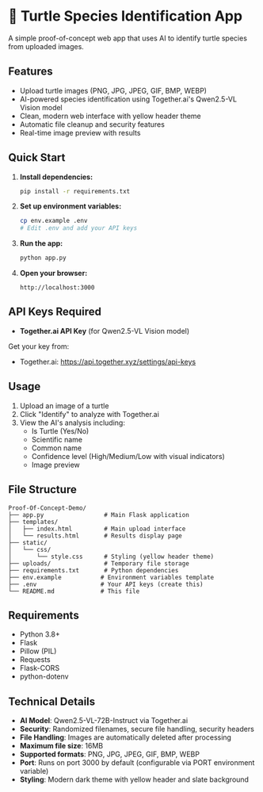 # 🐢 Turtle Species Identification App

A simple proof-of-concept web app that uses AI to identify turtle species from uploaded images.

## Features

- Upload turtle images (PNG, JPG, JPEG, GIF, BMP, WEBP)
- AI-powered species identification using Together.ai's Qwen2.5-VL Vision model
- Clean, modern web interface with yellow header theme
- Automatic file cleanup and security features
- Real-time image preview with results

## Quick Start

1. **Install dependencies:**
   ```bash
   pip install -r requirements.txt
   ```

2. **Set up environment variables:**
   ```bash
   cp env.example .env
   # Edit .env and add your API keys
   ```

3. **Run the app:**
   ```bash
   python app.py
   ```

4. **Open your browser:**
   ```
   http://localhost:3000
   ```

## API Keys Required

- **Together.ai API Key** (for Qwen2.5-VL Vision model)

Get your key from:
- Together.ai: https://api.together.xyz/settings/api-keys

## Usage

1. Upload an image of a turtle
2. Click "Identify" to analyze with Together.ai
3. View the AI's analysis including:
   - Is Turtle (Yes/No)
   - Scientific name
   - Common name
   - Confidence level (High/Medium/Low with visual indicators)
   - Image preview

## File Structure

```
Proof-Of-Concept-Demo/
├── app.py                 # Main Flask application
├── templates/
│   ├── index.html         # Main upload interface
│   └── results.html       # Results display page
├── static/
│   └── css/
│       └── style.css      # Styling (yellow header theme)
├── uploads/               # Temporary file storage
├── requirements.txt       # Python dependencies
├── env.example           # Environment variables template
├── .env                  # Your API keys (create this)
└── README.md             # This file
```

## Requirements

- Python 3.8+
- Flask
- Pillow (PIL)
- Requests
- Flask-CORS
- python-dotenv

## Technical Details

- **AI Model**: Qwen2.5-VL-72B-Instruct via Together.ai
- **Security**: Randomized filenames, secure file handling, security headers
- **File Handling**: Images are automatically deleted after processing
- **Maximum file size**: 16MB
- **Supported formats**: PNG, JPG, JPEG, GIF, BMP, WEBP
- **Port**: Runs on port 3000 by default (configurable via PORT environment variable)
- **Styling**: Modern dark theme with yellow header and slate background